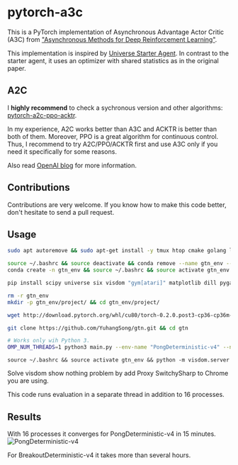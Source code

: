 # pytorch-a3c

This is a PyTorch implementation of Asynchronous Advantage Actor Critic (A3C) from ["Asynchronous Methods for Deep Reinforcement Learning"](https://arxiv.org/pdf/1602.01783v1.pdf).

This implementation is inspired by [Universe Starter Agent](https://github.com/openai/universe-starter-agent).
In contrast to the starter agent, it uses an optimizer with shared statistics as in the original paper.

## A2C

I **highly recommend** to check a sychronous version and other algorithms: [pytorch-a2c-ppo-acktr](https://github.com/ikostrikov/pytorch-a2c-ppo-acktr).

In my experience, A2C works better than A3C and ACKTR is better than both of them. Moreover, PPO is a great algorithm for continuous control. Thus, I recommend to try A2C/PPO/ACKTR first and use A3C only if you need it specifically for some reasons.

Also read [OpenAI blog](https://blog.openai.com/baselines-acktr-a2c/) for more information.

## Contributions

Contributions are very welcome. If you know how to make this code better, don't hesitate to send a pull request.

## Usage
```bash
sudo apt autoremove && sudo apt-get install -y tmux htop cmake golang libjpeg-dev git

source ~/.bashrc && source deactivate && conda remove --name gtn_env --all
conda create -n gtn_env && source ~/.bashrc && source activate gtn_env

pip install scipy universe six visdom "gym[atari]" matplotlib dill pygame imageio opencv-python 

rm -r gtn_env
mkdir -p gtn_env/project/ && cd gtn_env/project/

wget http://download.pytorch.org/whl/cu80/torch-0.2.0.post3-cp36-cp36m-manylinux1_x86_64.whl  && pip install http://download.pytorch.org/whl/cu80/torch-0.2.0.post3-cp36-cp36m-manylinux1_x86_64.whl && pip3 install torchvision

git clone https://github.com/YuhangSong/gtn.git && cd gtn
```

```bash
# Works only wih Python 3.
OMP_NUM_THREADS=1 python3 main.py --env-name "PongDeterministic-v4" --num-processes 16
```

```
source ~/.bashrc && source activate gtn_env && python -m visdom.server
```

Solve visdom show nothing problem by add Proxy SwitchySharp to Chrome you are using.

This code runs evaluation in a separate thread in addition to 16 processes.

## Results

With 16 processes it converges for PongDeterministic-v4 in 15 minutes.
![PongDeterministic-v4](images/PongReward.png)

For BreakoutDeterministic-v4 it takes more than several hours.
